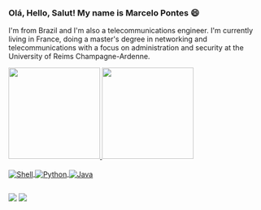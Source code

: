 ### Olá, Hello, Salut! My name is Marcelo Pontes 😄

I'm from Brazil and I'm also a telecommunications engineer. I'm currently living in France, doing a master's degree in networking and telecommunications with a focus on administration and security at the University of Reims Champagne-Ardenne. 

<div>
  <a href="https://github.com/marcelopontes1">
  <img height="180em" src="https://github-readme-stats.vercel.app/api?username=marcelopontes1&show_icons=true&theme=default&include_all_commits=true&count_private=true"/>
  <img height="180em" src="https://github-readme-stats.vercel.app/api/top-langs/?username=marcelopontes1&layout=compact&langs_count=7&theme=default"/>
</div>
  
<div style="display: inline_block"><br>
  <img align="center" alt="Shell" src="https://img.shields.io/badge/Shell_Script-121011?style=for-the-badge&logo=gnu-bash&logoColor=white">
  <img align="center" alt="Python" src="https://img.shields.io/badge/Python-14354C?style=for-the-badge&logo=python&logoColor=white">
  <img align="center" alt="Java" src="https://img.shields.io/badge/Java-ED8B00?style=for-the-badge&logo=java&logoColor=whit">
</div>
  
##
  
  <div> 
  <a href = "mailto:marcelopontes.tele@gmail.com"><img src="https://img.shields.io/badge/-Gmail-%23333?style=for-the-badge&logo=gmail&logoColor=white" target="_blank"></a>
  <a href="https://www.linkedin.com/in/marcelopontestele" target="_blank"><img src="https://img.shields.io/badge/-LinkedIn-%230077B5?style=for-the-badge&logo=linkedin&logoColor=white" target="_blank"></a> 
 
</div>
 
